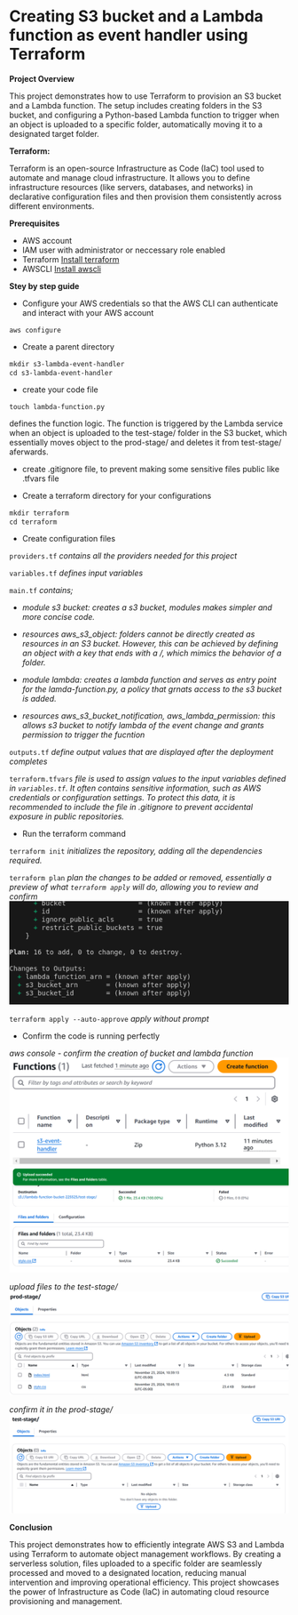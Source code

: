 # Creating S3 bucket and a Lambda function as event handler using Terraform #

**Project Overview**

This project demonstrates how to use Terraform to provision an S3 bucket and a Lambda function. The setup includes creating folders in the S3 bucket, and configuring a Python-based Lambda function to trigger when an object is uploaded to a specific folder, automatically moving it to a designated target folder.

**Terraform:**

Terraform is an open-source Infrastructure as Code (IaC) tool used to automate and manage cloud infrastructure. It allows you to define infrastructure resources (like servers, databases, and networks) in declarative configuration files and then provision them consistently across different environments.

**Prerequisites**
- AWS account
- IAM user with administrator or neccessary role enabled
- Terraform [Install terraform](https://developer.hashicorp.com/terraform/install)
- AWSCLI [Install awscli](https://docs.aws.amazon.com/cli/latest/userguide/getting-started-install.html)

**Stey by step guide**

- Configure your AWS credentials so that the AWS CLI can authenticate and interact with your AWS account

```
aws configure
```

- Create a parent directory

```
mkdir s3-lambda-event-handler
cd s3-lambda-event-handler
```

- create your code file 

```
touch lambda-function.py
```
 defines the function logic. The function is triggered by the Lambda service when an object is uploaded to the test-stage/ folder in the S3 bucket, which essentially moves object to the prod-stage/ and deletes it from test-stage/ aferwards. 

- create .gitignore file, to prevent making some sensitive files public like .tfvars file

- Create a terraform directory for your configurations

```
mkdir terraform
cd terraform
```

- Create configuration files 

`providers.tf` _contains all the providers needed for this project_

`variables.tf` _defines input variables_

`main.tf` _contains;_ 
- _module s3 bucket: creates a s3 bucket, modules makes simpler and more concise code._

- _resources aws_s3_object: folders cannot be directly created as resources in an S3 bucket. However, this can be achieved by defining an object with a key that ends with a /, which mimics the behavior of a folder._

- _module lambda: creates a lambda function and serves as entry point for the lamda-function.py,  a policy that grnats access to the s3 bucket is added._

- _resources aws_s3_bucket_notification, aws_lambda_permission: this allows s3 bucket to notify lambda of the event change and grants permission to trigger the fucntion_

`outputs.tf` _define output values that are displayed after the deployment completes_

`terraform.tfvars` _file is used to assign values to the input variables defined in `variables.tf`. It often contains sensitive information, such as AWS credentials or configuration settings. To protect this data, it is recommended to include the file in .gitignore to prevent accidental exposure in public repositories._

- Run the terraform command

`terraform init` _initializes the repository, adding all the dependencies required._

`terraform plan` _plan the changes to be added or removed, essentially a preview of what `terraform apply` will do, allowing you to review and confirm_ 
![](./images/lambda-function1.png)

`terraform apply --auto-approve` _apply without prompt_

- Confirm the code is running perfectly 

_aws console - confirm the creation of bucket and lambda function_
![](./images/lambda-function3.png)
![](./images/lambda-function4.png)

_upload files to the test-stage/_
![](./images/lambda-function5.png)

_confirm it in the prod-stage/_
![](./images/lambda-function6.png)

**Conclusion**

This project demonstrates how to efficiently integrate AWS S3 and Lambda using Terraform to automate object management workflows. By creating a serverless solution, files uploaded to a specific folder are seamlessly processed and moved to a designated location, reducing manual intervention and improving operational efficiency. This project showcases the power of Infrastructure as Code (IaC) in automating cloud resource provisioning and management.








